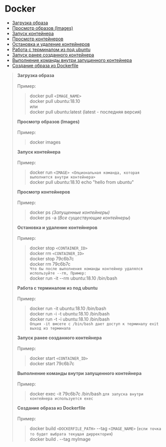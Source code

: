 # Docker

- <a href="#1">Загрузка образа</a>
- <a href="#2">Просмотр образов (Images)</a>
- <a href="#3">Запуск контейнера</a>
- <a href="#4">Просмотр контейнеров</a>
- <a href="#5">Остановка и удаление контейнеров</a>
- <a href="#6">Работа с терминалом из под ubuntu</a>
- <a href="#7">Запуск ранее созданного контейнера</a>
- <a href="#8">Выполнение команды внутри запущенного контейнера</a>
- <a href="#9">Создание образа из Dockerfile</a>

> **<div id="1">Загрузка образа</div>** <br>Пример:
>> docker pull `<IMAGE_NAME>` <br>
>> docker pull ubuntu:18.10  <br>
>> или <br>
>> docker pull ubuntu:latest (latest - последняя версия)
> 
> **<div id="2">Просмотр образов (Images)</div>** <br>Пример:
>> docker images
>
> **<div id="3">Запуск контейнера</div>** <br>Пример:
>> docker run `<IMAGE> <Опциональная команда, которая выполнится внутри контейнера>` <br>
>> docker pull ubuntu:18.10 echo "hello from ubuntu"
> 
> **<div id="4">Просмотр контейнеров</div>** <br>Пример:
>> docker ps _(Запущенные контейнеры)_ <br>
>> docker ps -a (_Все существующие контейнеры_)
> 
> **<div id="5">Остановка и удаление контейнеров</div>** <br>Пример:
>> docker stop `<CONTAINER_ID>` <br>
>> docker rm `<CONTAINER_ID>` <br>
>> docker stop 79c6b7c <br>
>> docker rm 79c6b7c <br>
>> `Что бы после выполнения команды контейнер удалялся используйте --rm, Пример:` <br>
>> docker run -it --rm ubuntu:18.10 /bin/bash
> 
> **<div id="6">Работа с терминалом из под ubuntu</div>** <br>Пример:
>> docker run -it ubuntu:18.10 /bin/bash <br>
>> docker run -i -t ubuntu:18.10 /bin/bash <br>
>> docker run -t -i ubuntu:18.10 /bin/bash <br>
>> `Опция -it вмсете с /bin/bash дает доступ к терминалу exit выход из терминала`
> 
> **<div id="7">Запуск ранее созданного контейнера</div>** <br>Пример:
>> docker start `<CONTAINER_ID>` <br>
>> docker start 79c6b7c
> 
> **<div id="8">Выполнение команды внутри запущенного контейнера</div>** <br>Пример:
>> docker exec -it 79c6b7c /bin/bash `для запуска внутри контейнера используется exec`
> 
> **<div id="9">Создание образа из Dockerfile</div>** <br>Пример:
>> docker build `<DOCKERFILE_PATH>` --tag `<IMAGE_NAME>` (`если точка то будет выбрата текущая дирректория`) <br>
>> docker build . --tag myImage
